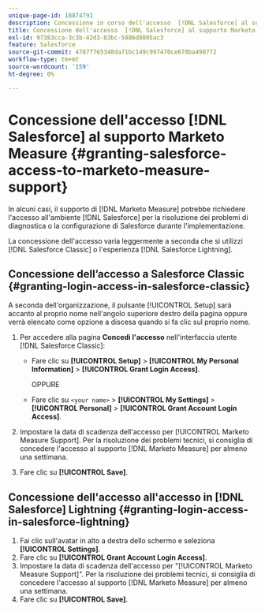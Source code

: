 ```yaml
---
unique-page-id: 18874791
description: Concessione in corso dell'accesso  [!DNL Salesforce] al supporto  [!DNL Marketo Measure] - [!DNL Marketo Measure]
title: Concessione dell'accesso  [!DNL Salesforce] al supporto Marketo Measure
exl-id: 97383cca-3c3b-42d3-83bc-5886d8005ac3
feature: Salesforce
source-git-commit: 4787f765348da71bc149c997470ce678ba498772
workflow-type: tm+mt
source-wordcount: '159'
ht-degree: 0%

---
```


# Concessione dell&#39;accesso [!DNL Salesforce] al supporto Marketo Measure {#granting-salesforce-access-to-marketo-measure-support}

In alcuni casi, il supporto di [!DNL Marketo Measure] potrebbe richiedere l&#39;accesso all&#39;ambiente [!DNL Salesforce] per la risoluzione dei problemi di diagnostica o la configurazione di Salesforce durante l&#39;implementazione.

La concessione dell&#39;accesso varia leggermente a seconda che si utilizzi [!DNL Salesforce Classic] o l&#39;esperienza [!DNL Salesforce Lightning].

## Concessione dell’accesso a Salesforce Classic {#granting-login-access-in-salesforce-classic}

A seconda dell&#39;organizzazione, il pulsante [!UICONTROL Setup] sarà accanto al proprio nome nell&#39;angolo superiore destro della pagina oppure verrà elencato come opzione a discesa quando si fa clic sul proprio nome.

1. Per accedere alla pagina **Concedi l&#39;accesso** nell&#39;interfaccia utente [!DNL Salesforce Classic]:

   * Fare clic su **[!UICONTROL Setup]** > **[!UICONTROL My Personal Information]** > **[!UICONTROL Grant Login Access]**.

     OPPURE

   * Fare clic su `<your name>` > **[!UICONTROL My Settings]** > **[!UICONTROL Personal]** > **[!UICONTROL Grant Account Login Access]**.

1. Impostare la data di scadenza dell&#39;accesso per [!UICONTROL Marketo Measure Support]. Per la risoluzione dei problemi tecnici, si consiglia di concedere l&#39;accesso al supporto [!DNL Marketo Measure] per almeno una settimana.
1. Fare clic su **[!UICONTROL Save]**.

## Concessione dell&#39;accesso all&#39;accesso in [!DNL Salesforce] Lightning {#granting-login-access-in-salesforce-lightning}

1. Fai clic sull&#39;avatar in alto a destra dello schermo e seleziona **[!UICONTROL Settings]**.
1. Fare clic su **[!UICONTROL Grant Account Login Access]**.
1. Impostare la data di scadenza dell&#39;accesso per &quot;[!UICONTROL Marketo Measure Support]&quot;. Per la risoluzione dei problemi tecnici, si consiglia di concedere l&#39;accesso al supporto [!DNL Marketo Measure] per almeno una settimana.
1. Fare clic su **[!UICONTROL Save]**.

